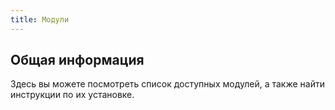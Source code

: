 ```yaml
---
title: Модули
---
```


## Общая информация

Здесь вы можете посмотреть список доступных модулей, а также найти инструкции по их установке.